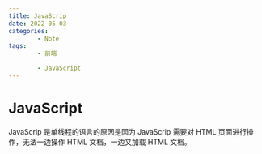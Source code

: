 ```yaml
---
title: JavaScrip
date: 2022-05-03
categories:
        - Note
tags:
        - 前端

        - JavaScript
---
```


# JavaScript

JavaScrip 是单线程的语言的原因是因为 JavaScrip 需要对 HTML 页面进行操作，无法一边操作 HTML 文档，一边又加载 HTML 文档。
